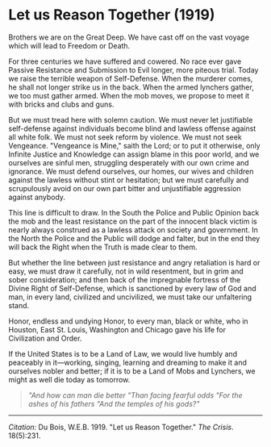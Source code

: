 # Let us Reason Together (1919)

Brothers we are on the Great Deep. We have cast off on the vast voyage which will lead to Freedom or Death.

For three centuries we have suffered and cowered. No race ever gave Passive Resistance and Submission to Evil longer, more piteous trial. Today we raise the terrible weapon of Self-Defense. When the murderer comes, he shall not longer strike us in the back. When the armed lynchers gather, we too must gather armed. When the mob moves, we propose to meet it with bricks and clubs and guns.

But we must tread here with solemn caution. We must never let justifiable self-defense against individuals become blind and lawless offense against all white folk. We must not seek reform by violence. We must not seek Vengeance. "Vengeance is Mine," saith the Lord; or to put it otherwise, only Infinite Justice and Knowledge can assign blame in this poor world, and we ourselves are sinful men, struggling desperately with our own crime and ignorance. We must defend ourselves, our homes, our wives and children against the lawless without stint or hesitation; but we must carefully and scrupulously avoid on our own part bitter and unjustifiable aggression against anybody.

This line is difficult to draw. In the South the Police and Public Opinion back the mob and the least resistance on the part of the innocent black victim is nearly always construed as  a lawless attack on society and government. In the North the Police and the Public will dodge and falter, but in the end they will back the Right when the Truth is made clear to them.

But whether the line between just resistance and angry retaliation is hard or easy, we must draw it carefully, not in wild resentment, but in grim and sober consideration; and then back of the impregnable fortress of the Divine Right of Self-Defense, which is sanctioned by every law of God and man, in every land, civilized and uncivilized, we must take our unfaltering stand.

Honor, endless and undying Honor, to every man, black or white, who in Houston, East St. Louis, Washington and Chicago gave his life for Civilization and Order.

If the United States is to be a Land of Law, we would live humbly and peaceably in it—working, singing, learning and dreaming to make it and ourselves nobler and better; if it is to be a Land of Mobs and Lynchers, we might as well die today as tomorrow.

> *"And how can man die better*
> *"Than facing fearful odds*
> *"For the ashes of his fathers*
> *"And the temples of his gods?"*



______________
*Citation:* Du Bois, W.E.B. 1919. "Let us Reason Together." *The Crisis*. 18(5):231.
